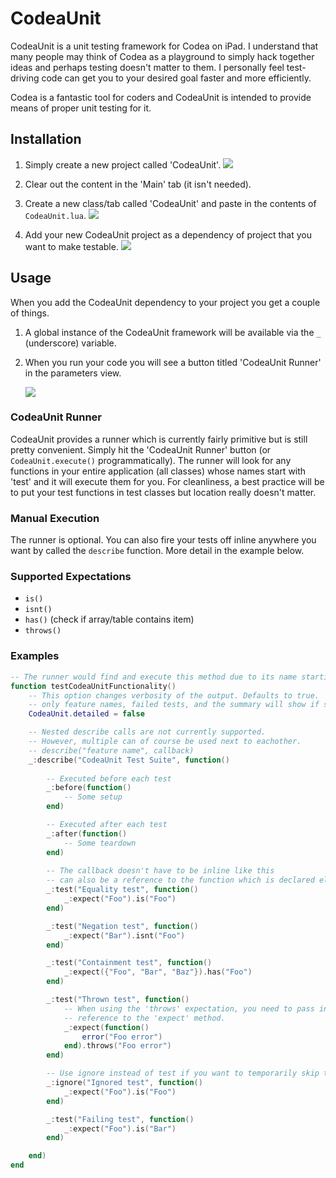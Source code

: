 # CodeaUnit
CodeaUnit is a unit testing framework for Codea on iPad. I understand that many people may think of Codea as a playground to simply hack together ideas and perhaps testing doesn't matter to them. I personally feel test-driving code can get you to your desired goal faster and more efficiently.

Codea is a fantastic tool for coders and CodeaUnit is intended to provide means of proper unit testing for it.

## Installation
1. Simply create a new project called 'CodeaUnit'.
   ![](https://github.com/jakesankey/CodeaUnit/blob/master/screenshots/IMG_0433.PNG)

2. Clear out the content in the 'Main' tab (it isn't needed).

3. Create a new class/tab called 'CodeaUnit' and paste in the contents of `CodeaUnit.lua`.
   ![](https://github.com/jakesankey/CodeaUnit/blob/master/screenshots/IMG_0434.PNG)

4. Add your new CodeaUnit project as a dependency of project that you want to make testable.
   ![](https://github.com/jakesankey/CodeaUnit/blob/master/screenshots/IMG_0432.PNG)

## Usage
When you add the CodeaUnit dependency to your project you get a couple of things.
 1. A global instance of the CodeaUnit framework will be available via the `_` (underscore) variable.
 2. When you run your code you will see a button titled 'CodeaUnit Runner' in the parameters view.
   
    ![](https://github.com/jakesankey/CodeaUnit/blob/master/screenshots/IMG_0431.PNG)

### CodeaUnit Runner
CodeaUnit provides a runner which is currently fairly primitive but is still pretty convenient. Simply hit the 'CodeaUnit Runner' button (or `CodeaUnit.execute()` programmatically). The runner will look for any functions in your entire application (all classes) whose names start with 'test' and it will execute them for you. For cleanliness, a best practice will be to put your test functions in test classes but location really doesn't matter.

### Manual Execution
The runner is optional. You can also fire your tests off inline anywhere you want by called the `describe` function. More detail in the example below.

### Supported Expectations
- `is()`
- `isnt()`
- `has()` (check if array/table contains item)
- `throws()`

### Examples
```lua
-- The runner would find and execute this method due to its name starting with 'test'
function testCodeaUnitFunctionality()
    -- This option changes verbosity of the output. Defaults to true.
    -- only feature names, failed tests, and the summary will show if set to false.
    CodeaUnit.detailed = false

    -- Nested describe calls are not currently supported.
    -- However, multiple can of course be used next to eachother.
    -- describe("feature name", callback)
    _:describe("CodeaUnit Test Suite", function()
    
        -- Executed before each test
        _:before(function()
            -- Some setup
        end)

        -- Executed after each test
        _:after(function()
            -- Some teardown
        end)
        
        -- The callback doesn't have to be inline like this
        -- can also be a reference to the function which is declared elsewhere
        _:test("Equality test", function()
            _:expect("Foo").is("Foo")
        end)

        _:test("Negation test", function()
            _:expect("Bar").isnt("Foo")
        end)

        _:test("Containment test", function()
            _:expect({"Foo", "Bar", "Baz"}).has("Foo")
        end)

        _:test("Thrown test", function()
            -- When using the 'throws' expectation, you need to pass in a function
            -- reference to the 'expect' method.
            _:expect(function()
                error("Foo error")
            end).throws("Foo error")
        end)

        -- Use ignore instead of test if you want to temporarily skip this execution
        _:ignore("Ignored test", function()
            _:expect("Foo").is("Foo")
        end)

        _:test("Failing test", function()
            _:expect("Foo").is("Bar")
        end)

    end)
end
```
